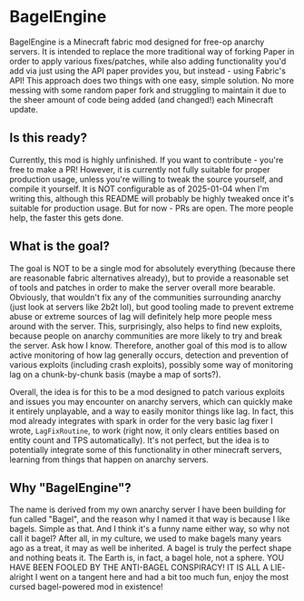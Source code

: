 # BagelEngine

BagelEngine is a Minecraft fabric mod designed for free-op anarchy servers. It is intended to replace the more
traditional way of forking Paper in order to apply various fixes/patches, while also adding functionality you'd add via
just using the API paper provides you, but instead - using Fabric's API! This approach does two things with one easy,
simple solution. No more messing with some random paper fork and struggling to maintain it due to the sheer amount of
code being added (and changed!) each Minecraft update.

## Is this ready?
Currently, this mod is highly unfinished. If you want to contribute - you're free to make a PR! However, it is currently
not fully suitable for proper production usage, unless you're willing to tweak the source yourself, and compile it
yourself. It is NOT configurable as of 2025-01-04 when I'm writing this, although this README will probably be highly
tweaked once it's suitable for production usage. But for now - PRs are open. The more people help, the faster this gets
done.

## What is the goal?
The goal is NOT to be a single mod for absolutely everything (because there are reasonable fabric alternatives already),
but to provide a reasonable set of tools and patches in order to make the server overall more bearable. Obviously, that
wouldn't fix any of the communities surrounding anarchy (just look at servers like 2b2t lol), but good tooling made to
prevent extreme abuse or extreme sources of lag will definitely help more people mess around with the server. This,
surprisingly, also helps to find new exploits, because people on anarchy communities are more likely to try and break
the server. Ask how I know. Therefore, another goal of this mod is to allow active monitoring of how lag generally
occurs, detection and prevention of various exploits (including crash exploits), possibly some way of monitoring lag on
a chunk-by-chunk basis (maybe a map of sorts?).

Overall, the idea is for this to be a mod designed to patch various exploits and issues you may encounter on anarchy
servers, which can quickly make it entirely unplayable, and a way to easily monitor things like lag. In fact, this mod
already integrates with spark in order for the very basic lag fixer I wrote, `LagFixRoutine`, to work (right now, it
only clears entities based on entity count and TPS automatically). It's not perfect, but the idea is to potentially
integrate some of this functionality in other minecraft servers, learning from things that happen on anarchy servers.

## Why "BagelEngine"?
The name is derived from my own anarchy server I have been building for fun called "Bagel", and the reason why I named
it that way is because I like bagels. Simple as that. And I think it's a funny name either way, so why not call it
bagel? After all, in my culture, we used to make bagels many years ago as a treat, it may as well be inherited. A bagel
is truly the perfect shape and nothing beats it. The Earth is, in fact, a bagel hole, not a sphere.
YOU HAVE BEEN FOOLED BY THE ANTI-BAGEL CONSPIRACY! IT IS ALL A LIE- alright I went on a tangent here and had a bit too
much fun, enjoy the most cursed bagel-powered mod in existence!